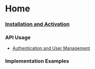 # Home
### [Installation and Activation](https://github.com/WolfgangSenff/GodotFirebase/wiki/Installation-and-Activation)
### API Usage
- [Authentication and User Management](https://github.com/WolfgangSenff/GodotFirebase/wiki/Authentication-and-User-Management)

### Implementation Examples
